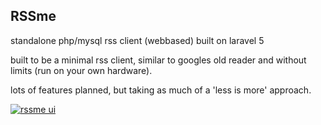## RSSme

standalone php/mysql rss client (webbased) built on laravel 5

built to be a minimal rss client, similar to googles old reader and without limits (run on your own hardware).

lots of features planned, but taking as much of a 'less is more' approach.

[![rssme ui](https://pbs.twimg.com/media/CJnRZi6WUAAsW6I.png:large)](https://pbs.twimg.com/media/CJnRZi6WUAAsW6I.png:large)